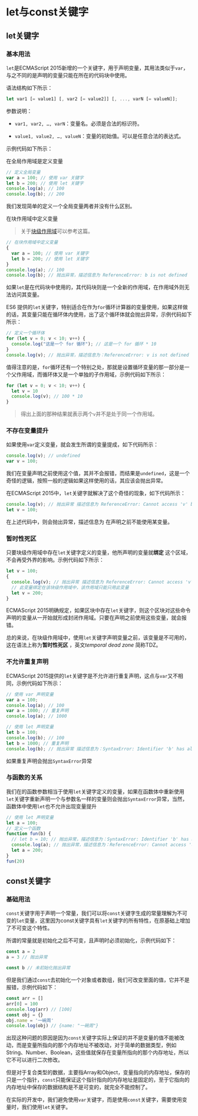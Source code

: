 # let与const关键字

## let关键字

### 基本用法

`let`是ECMAScript 2015新增的一个关键字，用于声明变量，其用法类似于`var`，与之不同的是声明的变量只能在所在的代码块中使用。

语法结构如下所示：

```JavaScript
let var1 [= value1] [, var2 [= value2]] [, ..., varN [= valueN]];
```


参数说明：

- `var1, var2, …, varN`：变量名。必须是合法的标识符。

- `value1, value2, …, valueN`：变量的初始值。可以是任意合法的表达式。

示例代码如下所示：

在全局作用域是定义变量

```JavaScript
// 定义全局变量
var a = 100; // 使用 var 关键字
let b = 200; // 使用 let 关键字
console.log(a); // 100
console.log(b); // 200
```


我们发现简单的定义一个全局变量两者并没有什么区别。

在块作用域中定义变量

> 关于[块级作用域](https://www.wolai.com/kcWafjywQLKLGzgztwKsct)可以参考这篇。


```JavaScript
// 在块作用域中定义变量
{
  var a = 100; // 使用 var 关键字
  let b = 200; // 使用 let 关键字
}
console.log(a); // 100
console.log(b); // 抛出异常，描述信息为 ReferenceError: b is not defined
```


如果`let`是在代码块中使用的，其代码块则是一个全新的作用域，在作用域外则无法访问其变量。

ES6 提供的`let`关键字，特别适合在作为`for`循环计算器的变量使用，如果这样做的话，其变量只能在循环体内使用，出了这个循环体就会抛出异常，示例代码如下所示：

```JavaScript
// 定义一个循环体
for (let v = 0; v < 10; v++) {
  console.log("这是一个 for 循环"); // 这是一个 for 循环 * 10
}
console.log(v); // 抛出异常，描述信息为：ReferenceError: v is not defined
```


值得注意的是，`for`循环还有一个特别之处，那就是设置循环变量的那一部分是一个父作用域，而循环体又是一个单独的子作用域，示例代码如下所示：

```JavaScript
for (let v = 0; v < 10; v++) {
  let v = 10
  console.log(v); // 100 * 10
}
```


> 得出上面的那种结果就表示两个`v`并不是处于同一个作用域。


### 不存在变量提升

如果使用`var`定义变量，就会发生所谓的变量提成，如下代码所示：

```JavaScript
console.log(v); // undefined
var v = 100;
```


我们在变量声明之前使用这个值，其并不会报错，而结果是`undefined`，这是一个奇怪的逻辑，按照一般的逻辑如果这样使用的话，其应该会抛出异常。

在ECMAScript 2015中，`let`关键字就解决了这个奇怪的现象，如下代码所示：

```JavaScript
console.log(v); // 抛出异常 描述信息为 ReferenceError: Cannot access 'v' before initialization
let v = 100;
```


在上述代码中，则会抛出异常，描述信息为 在声明之前不能使用某变量。

### 暂时性死区

只要块级作用域中存在`let`关键字定义的变量，他所声明的变量就**绑定** 这个区域，不会再受外界的影响。示例代码如下所示：

```JavaScript
let v = 100; 
{
  console.log(v); // 抛出异常 描述信息为 ReferenceError: Cannot access 'v' before initialization
  // 此变量绑定在该块级作用域中，该作用域只能只用此变量
  let v = 200;
}
```


ECMAScript 2015明确规定，如果区块中存在`let`关键字，则这个区块对这些命令声明的变量从一开始就形成封闭作用域。只要在声明之前使用这些变量，就会报错。

总的来说，在块级作用域中，使用`let`关键字声明变量之前，该变量是不可用的，这在语法上称为**暂时性死区** ，英文*temporal dead zone* 简称TDZ。

### 不允许重复声明

ECMAScript 2015提供的`let`关键字是不允许进行重复声明，这点与`var`又不相同，示例代码如下所示：

```JavaScript
// 使用 var 声明变量
var a = 100;
console.log(a); // 100
var a = 1000; // 重复声明
console.log(a); // 1000

// 使用 let 声明变量
let b = 100;
console.log(b); // 100
let b = 1000; // 重复声明
console.log(b); // 抛出异常 描述信息为：SyntaxError: Identifier 'b' has already been declared
```


如果重复声明会抛出`SyntaxError`异常

### 与函数的关系

我们在的函数参数相当于使用`let`关键字定义的变量，如果在函数体中重新使用`let`关键字重新声明一个与参数名一样的变量则会抛出`SyntaxError`异常，当然，函数体中使用`let`也不允许出现变量提升

```JavaScript
// 使用 let 声明变量
let a = 100;
// 定义一个函数
function fun(b) {
  // let b = 10; // 抛出异常，描述信息为：SyntaxError: Identifier 'b' has already been declared
  console.log(a); // 抛出异常，描述信息为：ReferenceError: Cannot access 'a' before initialization
  let a = 200;
}
fun(20)
```


## const关键字

### 基础用法

`const`关键字用于声明一个常量，我们可以将`const`关键字生成的常量理解为不可变的`let`变量，这里因为const关键字具有`let`关键字的所有特性，在原基础上增加了不可变这个特性。

所谓的常量就是初始化之后不可变，且声明时必须初始化，示例代码如下：

```JavaScript
const a = 2
a = 3 // 抛出异常

const b // 未初始化抛出异常 
```


但是我们通过`const`去初始化一个对象或者数组，我们可改变里面的值，它并不是报错，示例代码如下：

```JavaScript
const arr = []
arr[0] = 100 
console.log(arr) // [100]
const obj = {}
obj.name = '一碗周'
console.log(obj) // {name: "一碗周"}
```


出现这种问题的原因是因为`const`关键字实际上保证的并不是变量的值不能被改动，而是变量所指向的那个内存地址不被改动，对于简单的数据类型，例如String、Number、Boolean，这些值就保存在变量所指向的那个内存地址，所以它不可以进行二次修改。

但是对于复合类型的数据，主要指Array和Object，变量指向的内存地址，保存的只是一个指针，`const`只能保证这个指针指向的内存地址是固定的，至于它指向的内存地址中保存的数据结构是不是可变的，就完全不能控制了。

在实际的开发中，我们避免使用`var`关键字，而是使用`const`关键字，需要使用变量时，我们使用`let`关键字。

